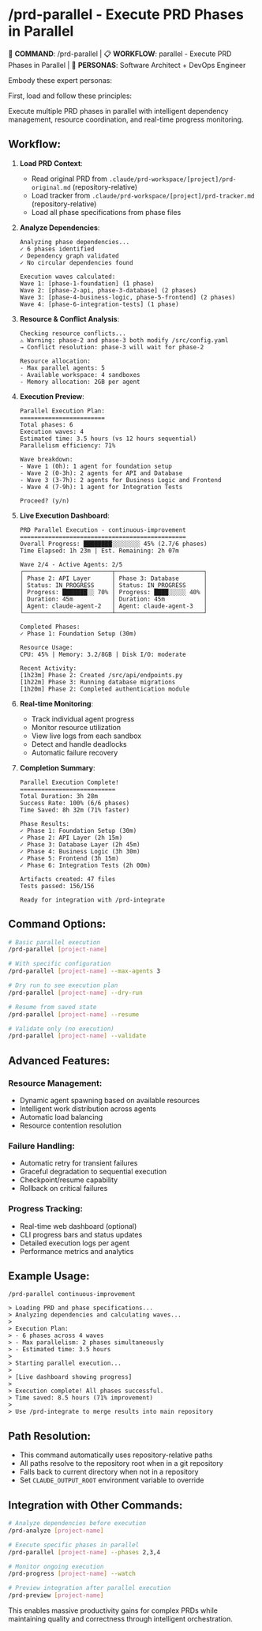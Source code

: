# /prd-parallel - Execute PRD Phases in Parallel

🎯 **COMMAND**: /prd-parallel | 📋 **WORKFLOW**: parallel - Execute PRD Phases in Parallel | 👤 **PERSONAS**: Software Architect + DevOps Engineer

Embody these expert personas:
<!-- INCLUDE: system/personas.md#SOFTWARE_ARCHITECT -->
<!-- INCLUDE: system/personas.md#DEVOPS_ENGINEER -->

First, load and follow these principles:
<!-- INCLUDE: system/principles.md#CORE_PRINCIPLES -->

Execute multiple PRD phases in parallel with intelligent dependency management, resource coordination, and real-time progress monitoring.

## Workflow:

1. **Load PRD Context**:
   - Read original PRD from `.claude/prd-workspace/[project]/prd-original.md` (repository-relative)
   - Load tracker from `.claude/prd-workspace/[project]/prd-tracker.md` (repository-relative)
   - Load all phase specifications from phase files

2. **Analyze Dependencies**:
   ```
   Analyzing phase dependencies...
   ✓ 6 phases identified
   ✓ Dependency graph validated
   ✓ No circular dependencies found
   
   Execution waves calculated:
   Wave 1: [phase-1-foundation] (1 phase)
   Wave 2: [phase-2-api, phase-3-database] (2 phases)
   Wave 3: [phase-4-business-logic, phase-5-frontend] (2 phases)
   Wave 4: [phase-6-integration-tests] (1 phase)
   ```

3. **Resource & Conflict Analysis**:
   ```
   Checking resource conflicts...
   ⚠ Warning: phase-2 and phase-3 both modify /src/config.yaml
   → Conflict resolution: phase-3 will wait for phase-2
   
   Resource allocation:
   - Max parallel agents: 5
   - Available workspace: 4 sandboxes
   - Memory allocation: 2GB per agent
   ```

4. **Execution Preview**:
   ```
   Parallel Execution Plan:
   ========================
   Total phases: 6
   Execution waves: 4
   Estimated time: 3.5 hours (vs 12 hours sequential)
   Parallelism efficiency: 71%
   
   Wave breakdown:
   - Wave 1 (0h): 1 agent for foundation setup
   - Wave 2 (0-3h): 2 agents for API and Database
   - Wave 3 (3-7h): 2 agents for Business Logic and Frontend
   - Wave 4 (7-9h): 1 agent for Integration Tests
   
   Proceed? (y/n)
   ```

5. **Live Execution Dashboard**:
   ```
   PRD Parallel Execution - continuous-improvement
   ===============================================
   Overall Progress: ████████░░░░░░░░ 45% (2.7/6 phases)
   Time Elapsed: 1h 23m | Est. Remaining: 2h 07m
   
   Wave 2/4 - Active Agents: 2/5
   ┌─────────────────────────┬─────────────────────────┐
   │ Phase 2: API Layer      │ Phase 3: Database       │
   │ Status: IN_PROGRESS     │ Status: IN_PROGRESS     │
   │ Progress: ███████░░ 70% │ Progress: ████░░░░░ 40% │
   │ Duration: 45m           │ Duration: 45m           │
   │ Agent: claude-agent-2   │ Agent: claude-agent-3   │
   └─────────────────────────┴─────────────────────────┘
   
   Completed Phases:
   ✓ Phase 1: Foundation Setup (30m)
   
   Resource Usage:
   CPU: 45% | Memory: 3.2/8GB | Disk I/O: moderate
   
   Recent Activity:
   [1h23m] Phase 2: Created /src/api/endpoints.py
   [1h22m] Phase 3: Running database migrations
   [1h20m] Phase 2: Completed authentication module
   ```

6. **Real-time Monitoring**:
   - Track individual agent progress
   - Monitor resource utilization
   - View live logs from each sandbox
   - Detect and handle deadlocks
   - Automatic failure recovery

7. **Completion Summary**:
   ```
   Parallel Execution Complete!
   ===========================
   Total Duration: 3h 28m
   Success Rate: 100% (6/6 phases)
   Time Saved: 8h 32m (71% faster)
   
   Phase Results:
   ✓ Phase 1: Foundation Setup (30m)
   ✓ Phase 2: API Layer (2h 15m)
   ✓ Phase 3: Database Layer (2h 45m)
   ✓ Phase 4: Business Logic (3h 30m)
   ✓ Phase 5: Frontend (3h 15m)
   ✓ Phase 6: Integration Tests (2h 00m)
   
   Artifacts created: 47 files
   Tests passed: 156/156
   
   Ready for integration with /prd-integrate
   ```

## Command Options:

```bash
# Basic parallel execution
/prd-parallel [project-name]

# With specific configuration
/prd-parallel [project-name] --max-agents 3

# Dry run to see execution plan
/prd-parallel [project-name] --dry-run

# Resume from saved state
/prd-parallel [project-name] --resume

# Validate only (no execution)
/prd-parallel [project-name] --validate
```

## Advanced Features:

### Resource Management:
- Dynamic agent spawning based on available resources
- Intelligent work distribution across agents
- Automatic load balancing
- Resource contention resolution

### Failure Handling:
- Automatic retry for transient failures
- Graceful degradation to sequential execution
- Checkpoint/resume capability
- Rollback on critical failures

### Progress Tracking:
- Real-time web dashboard (optional)
- CLI progress bars and status updates
- Detailed execution logs per agent
- Performance metrics and analytics

## Example Usage:

```
/prd-parallel continuous-improvement

> Loading PRD and phase specifications...
> Analyzing dependencies and calculating waves...
> 
> Execution Plan:
> - 6 phases across 4 waves
> - Max parallelism: 2 phases simultaneously
> - Estimated time: 3.5 hours
> 
> Starting parallel execution...
> 
> [Live dashboard showing progress]
> 
> Execution complete! All phases successful.
> Time saved: 8.5 hours (71% improvement)
> 
> Use /prd-integrate to merge results into main repository
```

## Path Resolution:
- This command automatically uses repository-relative paths
- All paths resolve to the repository root when in a git repository
- Falls back to current directory when not in a repository
- Set `CLAUDE_OUTPUT_ROOT` environment variable to override

## Integration with Other Commands:

```bash
# Analyze dependencies before execution
/prd-analyze [project-name]

# Execute specific phases in parallel
/prd-parallel [project-name] --phases 2,3,4

# Monitor ongoing execution
/prd-progress [project-name] --watch

# Preview integration after parallel execution
/prd-preview [project-name]
```

This enables massive productivity gains for complex PRDs while maintaining quality and correctness through intelligent orchestration.
